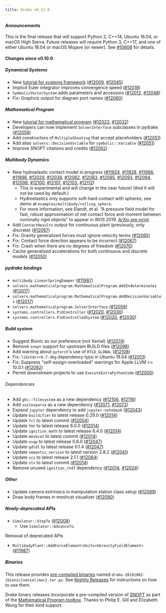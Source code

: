 ```yaml
---
title: Drake v0.11.0
---
```


#### Announcements

This is the final release that will support Python 2, C++14, Ubuntu 16.04, or macOS High Sierra. Future releases will require Python 3, C++17, and one of either Ubuntu 18.04 or macOS Mojave (or newer). See [#10606][_#10606] for details.

#### Changes since v0.10.0

##### Dynamical Systems

* New [tutorial for systems framework](https://nbviewer.jupyter.org/github/RobotLocomotion/drake/blob/master/tutorials/dynamical_systems.ipynb) ([#12009][_#12009], [#12045][_#12045])
* Implicit Euler integrator improves convergence speed ([#12018][_#12018])
* ``SymbolicVectorSystem`` adds parameters and accessors ([#12012][_#12012], [#12048][_#12048])
* Fix: Graphviz output for diagram port names ([#12060][_#12060])

##### Mathematical Program

* New [tutorial for mathematical program](https://nbviewer.jupyter.org/github/RobotLocomotion/drake/blob/master/tutorials/mathematical_program.ipynb) ([#12023][_#12023], [#12032][_#12032])
* Developers can now implement ``SolverInterface`` subclasses in pydrake ([#12056][_#12056])
* Add constructors of ``MultipleShooting`` that accept placeholders ([#12051][_#12051])
* Add alias ``solvers::DecisionVariable`` for ``symbolic::Variable`` ([#12051][_#12051])
* Improve SNOPT citations and credits ([#12062][_#12062])

##### Multibody Dynamics

* New hydroelastic contact model in progress ([#11924][_#11924], [#11928][_#11928], [#11986][_#11986], [#11996][_#11996], [#12029][_#12029], [#12036][_#12036], [#12082][_#12082], [#12083][_#12083], [#12085][_#12085], [#12093][_#12093], [#12094][_#12094], [#12096][_#12096], [#12100][_#12100], [#12101][_#12101], [#12103][_#12103], [#12112][_#12112])
  * This is experimental and will change in the near future! (And it will not be used by default.)
  * Hydroelastics only supports soft-hard contact with spheres; see demo at ``examples/multibody/rolling_sphere``.
  * For more information, see Elandt, et al. “A pressure field model for fast, robust approximation of net contact force and moment between nominally rigid objects” to appear in IROS 2019. [ArXiv pre-print](https://arxiv.org/abs/1904.11433).
* Add ``ContactResults`` output for continuous plant (previously, only discrete) ([#12067][_#12067])
* Fix: Gravity generalized forces must ignore velocity terms ([#12065][_#12065])
* Fix: Contact force direction appears to be incorrect ([#12067][_#12067])
* Fix: Crash when there are no degrees of freedom ([#12070][_#12070])
* Cache generalized accelerations for both continuous and discrete models ([#12050][_#12050])

##### pydrake bindings

* ``multibody.LinearSpringDamper`` ([#11987][_#11987])
* ``solvers.mathematicalprogram.MathematicalProgram.AddIndeterminates`` ([#12017][_#12017])
* ``solvers.mathematicalprogram.MathematicalProgram.AddDecisionVariables`` ([#12017][_#12017])
* ``solvers.mathematicalprogram.SolverInterface`` ([#12056][_#12056])
* ``systems.controllers.PidController`` ([#12020][_#12020], [#12030][_#12030])
* ``systems.controllers.PidControlledSystem`` ([#12020][_#12020], [#12030][_#12030])

##### Build system

* Suggest Bionic as our preference (not Xenial) ([#12074][_#12074])
* Remove ``snopt`` support for upstream BUILD files ([#12098][_#12098])
* Add warning about ``pytorch``'s use of ``RTLD_GLOBAL`` ([#12108][_#12108])
* Fix: ``libstdc++6-7-dbg`` dependency typo in Ubuntu 18.04 ([#12013][_#12013])
* Fix: Suppress "self-assign-overloaded" warnings for Apple LLVM >= 10.0.1 ([#12092][_#12092])
* Permit downstream projects to use ``ExecuteExtraPythonCode`` ([#12000][_#12000])

###### Dependencies

* Add ``ghc::filesystem`` as a new dependency ([#12106][_#12106], [#12116][_#12116])
* Add ``suitesparse`` as a new dependency ([#12071][_#12071], [#12072][_#12072])
* Expand ``jupyter`` dependency to add ``jupyter-notebook`` ([#12043][_#12043])
* Update ``buildifier`` to latest release 0.29.0 ([#12014][_#12014])
* Update ``fcl`` to latest commit ([#12054][_#12054])
* Update ``fmt`` to latest release 6.0.0 ([#12014][_#12014])
* Update ``ignition_math`` to latest release 6.4.0 ([#12014][_#12014])
* Update ``meshcat`` to latest commit ([#12014][_#12014])
* Update ``osqp`` to latest release 0.6.0 ([#12047][_#12047])
* Update ``qdldl`` to latest release 0.1.4 ([#12047][_#12047])
* Update ``semantic_version`` to latest version 2.8.2 ([#12041][_#12041])
* Update ``scs`` to latest release 2.1.1 ([#12084][_#12084])
* Update ``stx`` to latest commit ([#12014][_#12014])
* Remove unused ``ignition_rndf`` dependency ([#12014][_#12014], [#12024][_#12024])

##### Other

* Update camera extrinsics in manipulation station class setup ([#12089][_#12089])
* Draw body frames in meshcat visualizer ([#12090][_#12090])

##### Newly-deprecated APIs

* ``Simulator::StepTo`` ([#12008][_#12008])
  * Use ``Simulator::AdvanceTo``.

Removal of deprecated APIs

* ``MultibodyPlant::AddForceElement<UniformGravityFieldElement>`` ([#11987][_#11987])

##### Binaries

This release provides [pre-compiled binaries](https://github.com/RobotLocomotion/drake/releases/tag/v0.11.0)
named ``drake-20191002-{bionic|xenial|mac}.tar.gz``. See
[Nightly Releases](/from_binary.html#nightly-releases) for instructions on how to use them.

Drake binary releases incorporate a pre-compiled version of [SNOPT](https://ccom.ucsd.edu/~optimizers/solvers/snopt/)  as part of the [Mathematical Program toolbox](https://drake.mit.edu/doxygen_cxx/group__solvers.html). Thanks to Philip E. Gill and Elizabeth Wong for their kind support.

[_#10606]: https://github.com/RobotLocomotion/drake/pull/10606
[_#11924]: https://github.com/RobotLocomotion/drake/pull/11924
[_#11928]: https://github.com/RobotLocomotion/drake/pull/11928
[_#11986]: https://github.com/RobotLocomotion/drake/pull/11986
[_#11987]: https://github.com/RobotLocomotion/drake/pull/11987
[_#11996]: https://github.com/RobotLocomotion/drake/pull/11996
[_#12000]: https://github.com/RobotLocomotion/drake/pull/12000
[_#12008]: https://github.com/RobotLocomotion/drake/pull/12008
[_#12009]: https://github.com/RobotLocomotion/drake/pull/12009
[_#12012]: https://github.com/RobotLocomotion/drake/pull/12012
[_#12013]: https://github.com/RobotLocomotion/drake/pull/12013
[_#12014]: https://github.com/RobotLocomotion/drake/pull/12014
[_#12017]: https://github.com/RobotLocomotion/drake/pull/12017
[_#12018]: https://github.com/RobotLocomotion/drake/pull/12018
[_#12020]: https://github.com/RobotLocomotion/drake/pull/12020
[_#12023]: https://github.com/RobotLocomotion/drake/pull/12023
[_#12024]: https://github.com/RobotLocomotion/drake/pull/12024
[_#12029]: https://github.com/RobotLocomotion/drake/pull/12029
[_#12030]: https://github.com/RobotLocomotion/drake/pull/12030
[_#12032]: https://github.com/RobotLocomotion/drake/pull/12032
[_#12036]: https://github.com/RobotLocomotion/drake/pull/12036
[_#12041]: https://github.com/RobotLocomotion/drake/pull/12041
[_#12043]: https://github.com/RobotLocomotion/drake/pull/12043
[_#12045]: https://github.com/RobotLocomotion/drake/pull/12045
[_#12047]: https://github.com/RobotLocomotion/drake/pull/12047
[_#12048]: https://github.com/RobotLocomotion/drake/pull/12048
[_#12050]: https://github.com/RobotLocomotion/drake/pull/12050
[_#12051]: https://github.com/RobotLocomotion/drake/pull/12051
[_#12054]: https://github.com/RobotLocomotion/drake/pull/12054
[_#12056]: https://github.com/RobotLocomotion/drake/pull/12056
[_#12060]: https://github.com/RobotLocomotion/drake/pull/12060
[_#12062]: https://github.com/RobotLocomotion/drake/pull/12062
[_#12065]: https://github.com/RobotLocomotion/drake/pull/12065
[_#12067]: https://github.com/RobotLocomotion/drake/pull/12067
[_#12070]: https://github.com/RobotLocomotion/drake/pull/12070
[_#12071]: https://github.com/RobotLocomotion/drake/pull/12071
[_#12072]: https://github.com/RobotLocomotion/drake/pull/12072
[_#12074]: https://github.com/RobotLocomotion/drake/pull/12074
[_#12082]: https://github.com/RobotLocomotion/drake/pull/12082
[_#12083]: https://github.com/RobotLocomotion/drake/pull/12083
[_#12084]: https://github.com/RobotLocomotion/drake/pull/12084
[_#12085]: https://github.com/RobotLocomotion/drake/pull/12085
[_#12089]: https://github.com/RobotLocomotion/drake/pull/12089
[_#12090]: https://github.com/RobotLocomotion/drake/pull/12090
[_#12092]: https://github.com/RobotLocomotion/drake/pull/12092
[_#12093]: https://github.com/RobotLocomotion/drake/pull/12093
[_#12094]: https://github.com/RobotLocomotion/drake/pull/12094
[_#12096]: https://github.com/RobotLocomotion/drake/pull/12096
[_#12098]: https://github.com/RobotLocomotion/drake/pull/12098
[_#12100]: https://github.com/RobotLocomotion/drake/pull/12100
[_#12101]: https://github.com/RobotLocomotion/drake/pull/12101
[_#12103]: https://github.com/RobotLocomotion/drake/pull/12103
[_#12106]: https://github.com/RobotLocomotion/drake/pull/12106
[_#12108]: https://github.com/RobotLocomotion/drake/pull/12108
[_#12112]: https://github.com/RobotLocomotion/drake/pull/12112
[_#12116]: https://github.com/RobotLocomotion/drake/pull/12116
